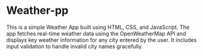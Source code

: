# Weather-pp
This is a simple Weather App built using HTML, CSS, and JavaScript. The app fetches real-time weather data using the OpenWeatherMap API and displays key weather information for any city entered by the user. It includes input validation to handle invalid city names gracefully.

